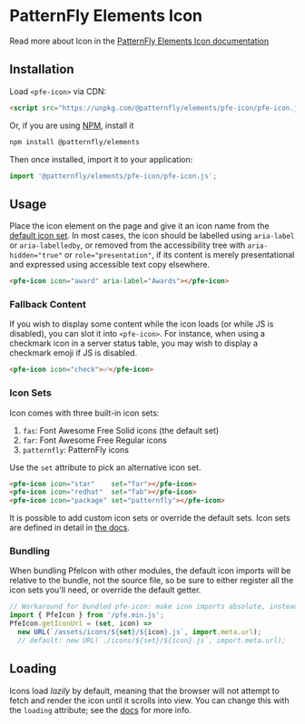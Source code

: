 # PatternFly Elements Icon
     
Read more about Icon in the [PatternFly Elements Icon documentation][docs]

##  Installation

Load `<pfe-icon>` via CDN:

```html
<script src="https://unpkg.com/@patternfly/elements/pfe-icon/pfe-icon.js?module"></script>
```

Or, if you are using [NPM](https://npm.im/@patternfly/pfe-icon/), install it

```bash
npm install @patternfly/elements
```

Then once installed, import it to your application:

```js
import '@patternfly/elements/pfe-icon/pfe-icon.js';
```

## Usage

Place the icon element on the page and give it an icon name from the [default icon set][icon-sets].
In most cases, the icon should be labelled using `aria-label` or `aria-labelledby`, or removed from
the accessibility tree with `aria-hidden="true"` or `role="presentation"`, if its content is merely
presentational and expressed using accessible text copy elsewhere.

```html
<pfe-icon icon="award" aria-label="Awards"></pfe-icon>
```

### Fallback Content

If you wish to display some content while the icon loads (or while JS is disabled),
you can slot it into `<pfe-icon>`. For instance, when using a checkmark icon in a server status
table, you may wish to display a checkmark emoji if JS is disabled.

```html
<pfe-icon icon="check">✅</pfe-icon>
```

### Icon Sets

Icon comes with three built-in icon sets:

1. `fas`: Font Awesome Free Solid icons (the default set)
1. `far`: Font Awesome Free Regular icons
1. `patternfly`: PatternFly icons

Use the `set` attribute to pick an alternative icon set.
```html
<pfe-icon icon="star"    set="far"></pfe-icon>
<pfe-icon icon="redhat"  set="fab"></pfe-icon>
<pfe-icon icon="package" set="patternfly"></pfe-icon>
```

It is possible to add custom icon sets or override the default sets.
Icon sets are defined in detail in [the docs][icon-sets].

### Bundling

When bundling PfeIcon with other modules, the default icon imports will be
relative to the bundle, not the source file, so be sure to either register all
the icon sets you'll need, or override the default getter.

```js
// Workaround for bundled pfe-icon: make icon imports absolute, instead of relative to the bundle
import { PfeIcon } from '/pfe.min.js';
PfeIcon.getIconUrl = (set, icon) =>
  new URL(`/assets/icons/${set}/${icon}.js`, import.meta.url);
  // default: new URL(`./icons/${set}/${icon}.js`, import.meta.url);
```

## Loading

Icons load _lazily_ by default, meaning that the browser will not attempt to fetch and render the
icon until it scrolls into view. You can change this with the `loading` attribute;
see the [docs][docs] for more info.

[docs]: https://patternflyelements.org/components/icon/
[icon-sets]: https://patternflyelements.org/components/icon/#icon-sets
